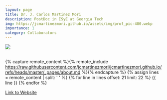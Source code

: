 ```yaml
---
layout: page
title: Dr. J. Carlos Martinez Mori
description: PostDoc in ISyE at Georgia Tech
img: https://jcmartinezmori.github.io/assets/img/prof_pic-480.webp
importance: 1
category: Collaborators
---
```


<div class="profile"> 
<img src="https://jcmartinezmori.github.io/assets/img/prof_pic-480.webp" class="img-fluid z-depth-1 rounded"/>
</div>
<br>


{% capture remote_content %}{% remote_include https://raw.githubusercontent.com/jcmartinezmori/jcmartinezmori.github.io/refs/heads/master/_pages/about.md %}{% endcapture %}
{% assign lines = remote_content | split: '
' %}
{% for line in lines offset: 21 limit: 22 %}
{{ line }}
{% endfor %}


[Link to Website](https://jcmartinezmori.github.io/)
